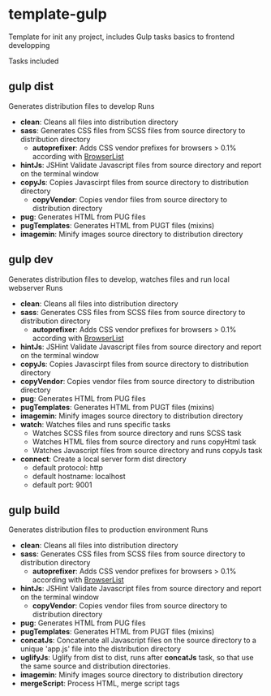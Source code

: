 # template-gulp
Template for init any project, includes Gulp tasks basics to frontend developping

Tasks included

## gulp dist
Generates distribution files to develop
  Runs 
  - **clean**: Cleans all files into distribution directory
  - **sass**: Generates CSS files from SCSS files from source directory to distribution directory
    - **autoprefixer**: Adds CSS vendor prefixes for browsers > 0.1% according with [BrowserList](http://browserl.ist/) 
  - **hintJs**: JSHint Validate Javascript files from source directory and report on the terminal window
  - **copyJs**: Copies Javascirpt files from source directory to distribution directory
	- **copyVendor**: Copies vendor files from source directory to distribution directory
  - **pug**: Generates HTML from PUG files
  - **pugTemplates**: Generates HTML from PUGT files (mixins)
  - **imagemin**: Minify images source directory to distribution directory

## gulp dev
Generates distribution files to develop, watches files and run local webserver
  Runs 
  - **clean**: Cleans all files into distribution directory
  - **sass**: Generates CSS files from SCSS files from source directory to distribution directory
    - **autoprefixer**: Adds CSS vendor prefixes for browsers > 0.1% according with [BrowserList](http://browserl.ist/) 
  - **hintJs**: JSHint Validate Javascript files from source directory and report on the terminal window
  - **copyJs**: Copies Javascirpt files from source directory to distribution directory
  - **copyVendor**: Copies vendor files from source directory to distribution directory
  - **pug**: Generates HTML from PUG files
  - **pugTemplates**: Generates HTML from PUGT files (mixins)
  - **imagemin**: Minify images source directory to distribution directory
  - **watch**: Watches files and runs specific tasks
    - Watches SCSS files from source directory and runs SCSS task
    - Watches HTML files from source directory and runs copyHtml task
    - Watches Javascript files from source directory and runs copyJs task
  - **connect**: Create a local server form dist directory
    - default protocol: http
    - default hostname: localhost
    - default port: 9001

## gulp build
Generates distribution files to production environment
  Runs 
  - **clean**: Cleans all files into distribution directory
  - **sass**: Generates CSS files from SCSS files from source directory to distribution directory
    - **autoprefixer**: Adds CSS vendor prefixes for browsers > 0.1% according with [BrowserList](http://browserl.ist/) 
  - **hintJs**: JSHint Validate Javascript files from source directory and report on the terminal window
	- **copyVendor**: Copies vendor files from source directory to distribution directory
  - **pug**: Generates HTML from PUG files
  - **pugTemplates**: Generates HTML from PUGT files (mixins)
  - **concatJs**: Concatenate all Javascript files on the source directory to a unique 'app.js' file into the distribution directory
  - **uglifyJs**: Uglify from dist to dist, runs after **concatJs** task, so that use the same source and distribution directories.
  - **imagemin**: Minify images source directory to distribution directory
  - **mergeScript**: Process HTML, merge script tags

